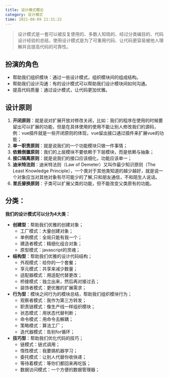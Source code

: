 ```yaml
---
title: 设计模式概论
category: 设计模式
time: 2021-08-09 21:31:22
---
```


> 设计模式是一套可以被反复使用的、多数人知晓的、经过分类编目的、代码设计经验的总结，使用设计模式是为了可重用代码、让代码更容易被他人理解并且提高代码的可靠性。

## 扮演的角色

- 帮助我们组织模块：通过一些设计模式，组织模块间的组成结构。
- 帮助我们设计沟通：有的设计模式可以帮助我们设计模块间如何沟通。
- 提高代码质量：通过设计模式，让代码更加优雅。

## 设计原则

1. **开闭原则**：就是说对扩展开放对修改关闭，比如：我们的程序在使用的时候要留出可以扩展的功能，但是在具体使用的使用不能让别人修改我们的源码，例：vue插件就是一些开闭原则的体现，vue留出接口通过插件来扩展vue的功能；
2. **单一职责原则**：就是说我们的一个功能模块只做一件事情；
3. **依赖倒置原则**：我们的上层模块不要依赖于下层模块，而是依赖与抽象；
4. **接口隔离原则**：就是说我们的接口应该细化，功能应该单一；
5. **迪米特法则**：迪米特法则（Law of Demeter）又叫作最少知识原则（The Least Knowledge Principle），一个类对于其他类知道的越少越好，就是说一个对象应当对其他对象有尽可能少的了解,只和朋友通信，不和陌生人说话。
6. **里氏替换原则**：子类可以扩展父类的功能，但不能改变父类原有的功能。

## 分类：

**我们的设计模式可以分为4大类：**

- **创建型**：帮助我们优雅的创建对象；
  - 工厂模式：大量创建对象；
  - 单例模式：全局只能有我一个；
  - 建造者模式：精细化组合对象；
  - 原型模式：javascript的灵魂；
- **结构型**：帮助我们优雅的设计代码结构；
  - 外观模式：给你的一个套餐；
  - 享元模式：共享来减少数量；
  - 适配器模式：用适配代替更改；
  - 桥接模式：独立出来，然后再对接过去；
  - 装饰者模式：更优雅的扩展需求；
- **行为型**：模块之间行为的模块总结，帮助我们组织模块行为；
  - 观察者模式：我作为第三方转发；
  - 职责链模式：像生产线一样组织模块；
  - 状态模式：用状态代替判断；
  - 命令模式：用命令去解耦；
  - 策略模式：算法工厂；
  - 迭代器模式：告别for循环；
- **技巧型**：帮助我们优化代码的技巧；
  - 链模式：链式调用；
  - 惰性模式：我要搞机器学习；
  - 委托模式：让别人代替你收快递；
  - 等待着模式：等你们都回来再吃饭；
  - 数据访问模式：一个方便的数据管理器；

